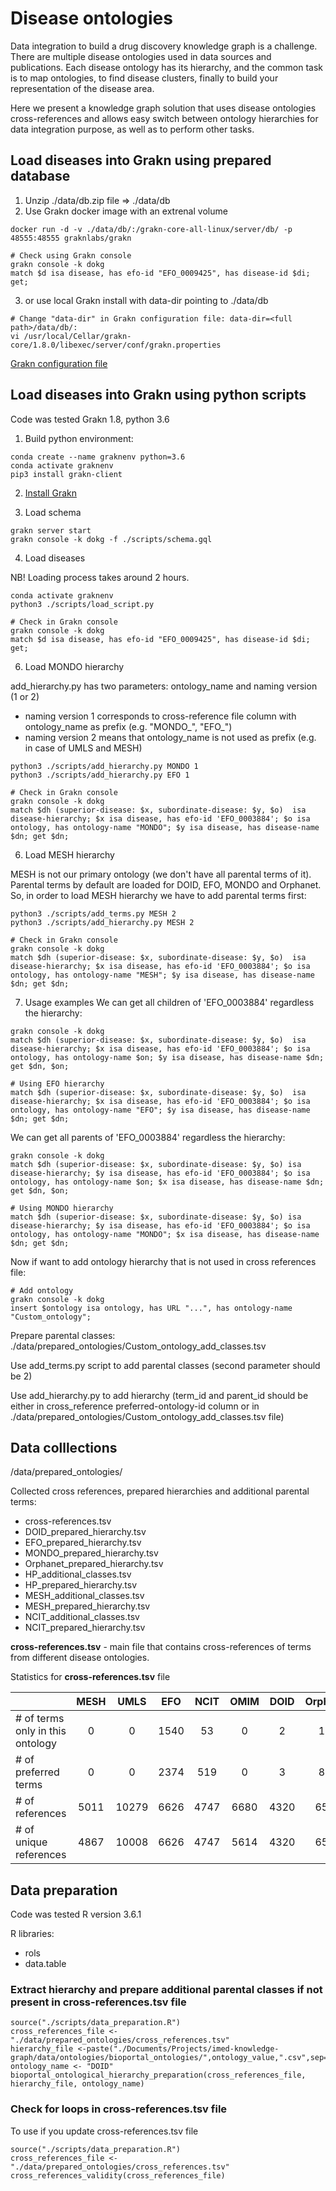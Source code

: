 # Disease ontologies 
Data integration to build a drug discovery knowledge graph is a challenge. There are multiple disease ontologies used in data sources and publications. Each disease ontology has its hierarchy, and the common task is to map ontologies, to find disease clusters, finally to build your representation of the disease area.

Here we present a knowledge graph solution that uses disease ontologies cross-references and allows easy switch between ontology hierarchies for data integration purpose, as well as to perform other tasks. 

## Load diseases into Grakn using prepared database
1. Unzip ./data/db.zip file => ./data/db
2. Use Grakn docker image with an extrenal volume
```
docker run -d -v ./data/db/:/grakn-core-all-linux/server/db/ -p 48555:48555 graknlabs/grakn

# Check using Grakn console
grakn console -k dokg
match $d isa disease, has efo-id "EFO_0009425", has disease-id $di; get;
```
3. or use local Grakn install with data-dir pointing to ./data/db
```
# Change "data-dir" in Grakn configuration file: data-dir=<full path>/data/db/:
vi /usr/local/Cellar/grakn-core/1.8.0/libexec/server/conf/grakn.properties
```
[Grakn configuration file](https://dev.grakn.ai/docs/running-grakn/configuration)

## Load diseases into Grakn using python scripts
Code was tested Grakn 1.8, python 3.6

1. Build python environment:
```
conda create --name graknenv python=3.6
conda activate graknenv
pip3 install grakn-client
```

2. [Install Grakn](https://dev.grakn.ai/docs/running-grakn/install-and-run) 

3. Load schema
```
grakn server start
grakn console -k dokg -f ./scripts/schema.gql
```
4. Load diseases

NB! Loading process takes around 2 hours.

```
conda activate graknenv
python3 ./scripts/load_script.py

# Check in Grakn console
grakn console -k dokg
match $d isa disease, has efo-id "EFO_0009425", has disease-id $di; get;
```
6. Load MONDO hierarchy

add_hierarchy.py has two parameters: ontology_name and naming version (1 or 2)
* naming version 1 corresponds to cross-reference file column with ontology_name as prefix (e.g. "MONDO_", "EFO_") 
* naming version 2 means that ontology_name is not used as prefix (e.g. in case of UMLS and MESH) 

```
python3 ./scripts/add_hierarchy.py MONDO 1
python3 ./scripts/add_hierarchy.py EFO 1

# Check in Grakn console
grakn console -k dokg
match $dh (superior-disease: $x, subordinate-disease: $y, $o)  isa disease-hierarchy; $x isa disease, has efo-id 'EFO_0003884'; $o isa ontology, has ontology-name "MONDO"; $y isa disease, has disease-name $dn; get $dn;
```
6. Load MESH hierarchy

MESH is not our primary ontology (we don't have all parental terms of it). Parental terms by default are loaded for DOID, EFO, MONDO and Orphanet.
So, in order to load MESH hierarchy we have to add parental terms first:
```
python3 ./scripts/add_terms.py MESH 2
python3 ./scripts/add_hierarchy.py MESH 2

# Check in Grakn console
grakn console -k dokg
match $dh (superior-disease: $x, subordinate-disease: $y, $o)  isa disease-hierarchy; $x isa disease, has efo-id 'EFO_0003884'; $o isa ontology, has ontology-name "MESH"; $y isa disease, has disease-name $dn; get $dn;
```
7. Usage examples
We can get all children of 'EFO_0003884' regardless the hierarchy:
```
grakn console -k dokg
match $dh (superior-disease: $x, subordinate-disease: $y, $o)  isa disease-hierarchy; $x isa disease, has efo-id 'EFO_0003884'; $o isa ontology, has ontology-name $on; $y isa disease, has disease-name $dn; get $dn, $on;

# Using EFO hierarchy
match $dh (superior-disease: $x, subordinate-disease: $y, $o)  isa disease-hierarchy; $x isa disease, has efo-id 'EFO_0003884'; $o isa ontology, has ontology-name "EFO"; $y isa disease, has disease-name $dn; get $dn;
```
We can get all parents of 'EFO_0003884' regardless the hierarchy:
```
grakn console -k dokg
match $dh (superior-disease: $x, subordinate-disease: $y, $o) isa disease-hierarchy; $y isa disease, has efo-id 'EFO_0003884'; $o isa ontology, has ontology-name $on; $x isa disease, has disease-name $dn; get $dn, $on;

# Using MONDO hierarchy
match $dh (superior-disease: $x, subordinate-disease: $y, $o) isa disease-hierarchy; $y isa disease, has efo-id 'EFO_0003884'; $o isa ontology, has ontology-name "MONDO"; $x isa disease, has disease-name $dn; get $dn;
```
Now if want to add ontology hierarchy that is not used in cross references file:
```
# Add ontology
grakn console -k dokg
insert $ontology isa ontology, has URL "...", has ontology-name  "Custom_ontology";
```
Prepare parental classes: ./data/prepared_ontologies/Custom_ontology_add_classes.tsv

Use add_terms.py script to add parental classes (second parameter should be 2)

Use add_hierarchy.py to add hierarchy (term_id and parent_id should be either in cross_reference preferred-ontology-id column or in ./data/prepared_ontologies/Custom_ontology_add_classes.tsv file)

## Data colllections

/data/prepared_ontologies/

Collected cross references, prepared hierarchies and additional parental terms:
* cross-references.tsv
* DOID_prepared_hierarchy.tsv
* EFO_prepared_hierarchy.tsv
* MONDO_prepared_hierarchy.tsv
* Orphanet_prepared_hierarchy.tsv
* HP_additional_classes.tsv
* HP_prepared_hierarchy.tsv
* MESH_additional_classes.tsv
* MESH_prepared_hierarchy.tsv
* NCIT_additional_classes.tsv
* NCIT_prepared_hierarchy.tsv

**cross-references.tsv** - main file that contains cross-references of terms from different disease ontologies.

Statistics for **cross-references.tsv** file

|                                 | MESH  | UMLS | EFO  | NCIT | OMIM | DOID | Orphanet | HP  | MONDO | ICD10 | Total  |
| --------------------------------|:-----:| :---:|:----:|:----:|:----:|:----:|:--------:|:---:|:-----:|:-----:|:------:|
| # of terms only in this ontology| 0     | 0    | 1540 | 53   | 0    | 2    | 163      | 80  | 81    | 0     | 1919   |
| # of preferred terms            | 0     | 0    | 2374 | 519  | 0    | 3    | 824      | 916 | 8932  | 0     | 13568  |
| # of references                 | 5011  | 10279| 6626 | 4747 | 6680 | 4320 | 6556     | 1450| 8942  | 8146  | 62757  |
| # of unique references          | 4867  | 10008| 6626 | 4747 | 5614 | 4320 | 6532     | 1450| 8942  | 3272  | 56378  |


## Data preparation

Code was tested R version 3.6.1

R libraries:
* rols
* data.table

### Extract hierarchy and prepare additional parental classes if not present in cross-references.tsv file
```
source("./scripts/data_preparation.R")
cross_references_file <- "./data/prepared_ontologies/cross_references.tsv"
hierarchy_file <-paste("./Documents/Projects/imed-knowledge-graph/data/ontologies/bioportal_ontologies/",ontology_value,".csv",sep="")
ontology_name <- "DOID"
bioportal_ontological_hierarchy_preparation(cross_references_file, hierarchy_file, ontology_name)
```
### Check for loops in cross-references.tsv file
To use if you update cross-references.tsv file

```
source("./scripts/data_preparation.R")
cross_references_file <- "./data/prepared_ontologies/cross_references.tsv"
cross_references_validity(cross_references_file)
```
